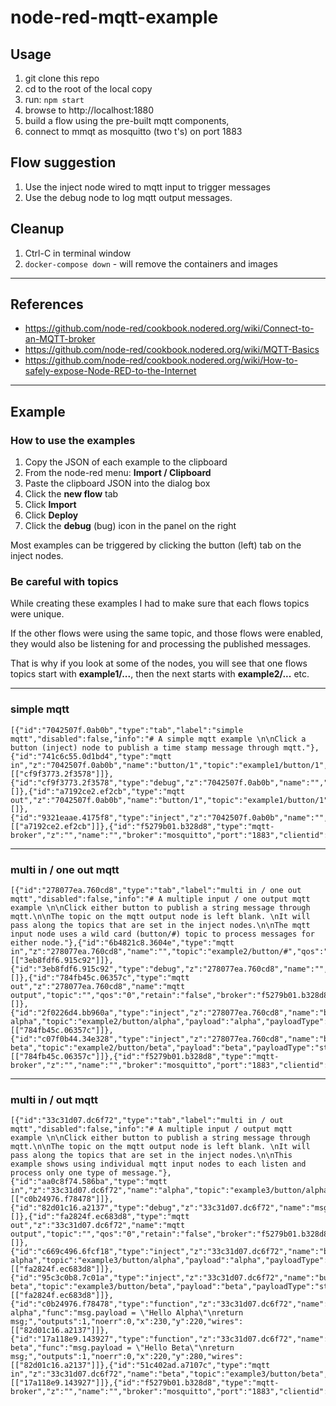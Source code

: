 # node-red-mqtt-example

## Usage

1. git clone this repo
2. cd to the root of the local copy
3. run: `npm start`
4. browse to http://localhost:1880
5. build a flow using the pre-built mqtt components,
6. connect to mmqt as mosquitto (two t's) on port 1883

## Flow suggestion

1. Use the inject node wired to mqtt input to trigger messages
2. Use the debug node to log mqtt output messages.

## Cleanup

1. Ctrl-C in terminal window
2. `docker-compose down` - will remove the containers and images

* * *

## References

* https://github.com/node-red/cookbook.nodered.org/wiki/Connect-to-an-MQTT-broker
* https://github.com/node-red/cookbook.nodered.org/wiki/MQTT-Basics
* https://github.com/node-red/cookbook.nodered.org/wiki/How-to-safely-expose-Node-RED-to-the-Internet

* * *

## Example

### How to use the examples

1. Copy the JSON of each example to the clipboard
2. From the node-red menu: __Import / Clipboard__
3. Paste the clipboard JSON into the dialog box
4. Click the __new flow__ tab
5. Click __Import__
6. Click __Deploy__
7. Click the __debug__ (bug) icon in the panel on the right

Most examples can be triggered by clicking the button (left) tab on the inject nodes.

### Be careful with topics

While creating these examples I had to make sure that each flows topics were unique.

If the other flows were using the same topic, and those flows were enabled, they would also be listening for and processing the published messages.

That is why if you look at some of the nodes, you will see that one flows topics start with __example1/...__, then the next starts with __example2/...__ etc.

* * *

### simple mqtt

```
[{"id":"7042507f.0ab0b","type":"tab","label":"simple mqtt","disabled":false,"info":"# A simple mqtt example \n\nClick a button (inject) node to publish a time stamp message through mqtt."},{"id":"741c6c55.0d1bd4","type":"mqtt in","z":"7042507f.0ab0b","name":"button/1","topic":"example1/button/1","qos":"0","broker":"f5279b01.b328d8","x":120,"y":160,"wires":[["cf9f3773.2f3578"]]},{"id":"cf9f3773.2f3578","type":"debug","z":"7042507f.0ab0b","name":"","active":true,"tosidebar":true,"console":false,"tostatus":false,"complete":"payload","x":290,"y":160,"wires":[]},{"id":"a7192ce2.ef2cb","type":"mqtt out","z":"7042507f.0ab0b","name":"button/1","topic":"example1/button/1","qos":"0","retain":"false","broker":"f5279b01.b328d8","x":290,"y":100,"wires":[]},{"id":"9321eaae.4175f8","type":"inject","z":"7042507f.0ab0b","name":"","topic":"","payload":"","payloadType":"date","repeat":"","crontab":"","once":false,"onceDelay":0.1,"x":120,"y":100,"wires":[["a7192ce2.ef2cb"]]},{"id":"f5279b01.b328d8","type":"mqtt-broker","z":"","name":"","broker":"mosquitto","port":"1883","clientid":"","usetls":false,"compatmode":true,"keepalive":"60","cleansession":true,"birthTopic":"","birthQos":"0","birthPayload":"","closeTopic":"","closeQos":"0","closePayload":"","willTopic":"","willQos":"0","willPayload":""}]
```

* * *

### multi in / one out mqtt

```
[{"id":"278077ea.760cd8","type":"tab","label":"multi in / one out mqtt","disabled":false,"info":"# A multiple input / one output mqtt example \n\nClick either button to publish a string message through mqtt.\n\nThe topic on the mqtt output node is left blank. \nIt will pass along the topics that are set in the inject nodes.\n\nThe mqtt input node uses a wild card (button/#) topic to process messages for either node."},{"id":"6b4821c8.3604e","type":"mqtt in","z":"278077ea.760cd8","name":"","topic":"example2/button/#","qos":"0","broker":"f5279b01.b328d8","x":130,"y":240,"wires":[["3eb8fdf6.915c92"]]},{"id":"3eb8fdf6.915c92","type":"debug","z":"278077ea.760cd8","name":"","active":true,"tosidebar":true,"console":false,"tostatus":false,"complete":"payload","x":330,"y":240,"wires":[]},{"id":"784fb45c.06357c","type":"mqtt out","z":"278077ea.760cd8","name":"mqtt output","topic":"","qos":"0","retain":"false","broker":"f5279b01.b328d8","x":330,"y":120,"wires":[]},{"id":"2f0226d4.bb960a","type":"inject","z":"278077ea.760cd8","name":"button alpha","topic":"example2/button/alpha","payload":"alpha","payloadType":"str","repeat":"","crontab":"","once":false,"onceDelay":0.1,"x":110,"y":100,"wires":[["784fb45c.06357c"]]},{"id":"c07f0b44.34e328","type":"inject","z":"278077ea.760cd8","name":"button beta","topic":"example2/button/beta","payload":"beta","payloadType":"str","repeat":"","crontab":"","once":false,"onceDelay":0.1,"x":110,"y":160,"wires":[["784fb45c.06357c"]]},{"id":"f5279b01.b328d8","type":"mqtt-broker","z":"","name":"","broker":"mosquitto","port":"1883","clientid":"","usetls":false,"compatmode":true,"keepalive":"60","cleansession":true,"birthTopic":"","birthQos":"0","birthPayload":"","closeTopic":"","closeQos":"0","closePayload":"","willTopic":"","willQos":"0","willPayload":""}]
```

* * *

### multi in / out mqtt

```
[{"id":"33c31d07.dc6f72","type":"tab","label":"multi in / out mqtt","disabled":false,"info":"# A multiple input / output mqtt example \n\nClick either button to publish a string message through mqtt.\n\nThe topic on the mqtt output node is left blank. \nIt will pass along the topics that are set in the inject nodes.\n\nThis example shows using individual mqtt input nodes to each listen and process only one type of message."},{"id":"aa0c8f74.586ba","type":"mqtt in","z":"33c31d07.dc6f72","name":"alpha","topic":"example3/button/alpha","qos":"0","broker":"f5279b01.b328d8","x":70,"y":220,"wires":[["c0b24976.f78478"]]},{"id":"82d01c16.a2137","type":"debug","z":"33c31d07.dc6f72","name":"msg","active":true,"tosidebar":true,"console":false,"tostatus":false,"complete":"payload","x":390,"y":240,"wires":[]},{"id":"fa2824f.ec683d8","type":"mqtt out","z":"33c31d07.dc6f72","name":"mqtt output","topic":"","qos":"0","retain":"false","broker":"f5279b01.b328d8","x":330,"y":120,"wires":[]},{"id":"c669c496.6fcf18","type":"inject","z":"33c31d07.dc6f72","name":"button alpha","topic":"example3/button/alpha","payload":"alpha","payloadType":"str","repeat":"","crontab":"","once":false,"onceDelay":0.1,"x":110,"y":100,"wires":[["fa2824f.ec683d8"]]},{"id":"95c3c0b8.7c01a","type":"inject","z":"33c31d07.dc6f72","name":"button beta","topic":"example3/button/beta","payload":"beta","payloadType":"str","repeat":"","crontab":"","once":false,"onceDelay":0.1,"x":110,"y":160,"wires":[["fa2824f.ec683d8"]]},{"id":"c0b24976.f78478","type":"function","z":"33c31d07.dc6f72","name":"hello alpha","func":"msg.payload = \"Hello Alpha\"\nreturn msg;","outputs":1,"noerr":0,"x":230,"y":220,"wires":[["82d01c16.a2137"]]},{"id":"17a118e9.143927","type":"function","z":"33c31d07.dc6f72","name":"hello beta","func":"msg.payload = \"Hello Beta\"\nreturn msg;","outputs":1,"noerr":0,"x":220,"y":280,"wires":[["82d01c16.a2137"]]},{"id":"51c402ad.a7107c","type":"mqtt in","z":"33c31d07.dc6f72","name":"beta","topic":"example3/button/beta","qos":"0","broker":"f5279b01.b328d8","x":70,"y":280,"wires":[["17a118e9.143927"]]},{"id":"f5279b01.b328d8","type":"mqtt-broker","z":"","name":"","broker":"mosquitto","port":"1883","clientid":"","usetls":false,"compatmode":true,"keepalive":"60","cleansession":true,"birthTopic":"","birthQos":"0","birthPayload":"","closeTopic":"","closeQos":"0","closePayload":"","willTopic":"","willQos":"0","willPayload":""}]
```

